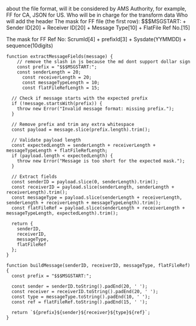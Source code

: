 about the file format, will it be considered by AMS Authority, for example, FF for CA, JSON for US. 
Who will be in charge for the transform data
Who will add the header 
The mask for FF file (the first row): \$\$\$MSGSTART: + Sender ID[20] + Receiver ID[20] + Message Type[10] + FlatFile Ref No.[15]

The mask for FF Ref No: ScrumId[4] + prefixId[3] + Sysdate(YYMMDD) + sequence(10digits)
```
function extractMessageFields(message) {
	// remove the slash in js because the md dont support dollar sign
	const prefix = "$$$MSGSTART:";
	const senderLength = 20;
	  const receiverLength = 20;
	  const messageTypeLength = 10;
	  const flatFileRefLength = 15;

  // Check if message starts with the expected prefix
  if (!message.startsWith(prefix)) {
    throw new Error("Invalid message format: missing prefix.");
  }

  // Remove prefix and trim any extra whitespace
  const payload = message.slice(prefix.length).trim();

  // Validate payload length
  const expectedLength = senderLength + receiverLength + messageTypeLength + flatFileRefLength;
  if (payload.length < expectedLength) {
    throw new Error("Message is too short for the expected mask.");
  }

  // Extract fields
  const senderID = payload.slice(0, senderLength).trim();
  const receiverID = payload.slice(senderLength, senderLength + receiverLength).trim();
  const messageType = payload.slice(senderLength + receiverLength, senderLength + receiverLength + messageTypeLength).trim();
  const flatFileRef = payload.slice(senderLength + receiverLength + messageTypeLength, expectedLength).trim();

  return {
    senderID,
    receiverID,
    messageType,
    flatFileRef
  };
}
```


```
function buildMessage(senderID, receiverID, messageType, flatFileRef) {
  const prefix = "$$$MSGSTART:";

  const sender = senderID.toString().padEnd(20, ' ');
  const receiver = receiverID.toString().padEnd(20, ' ');
  const type = messageType.toString().padEnd(10, ' ');
  const ref = flatFileRef.toString().padEnd(15, ' ');

  return `${prefix}${sender}${receiver}${type}${ref}`;
}
```



